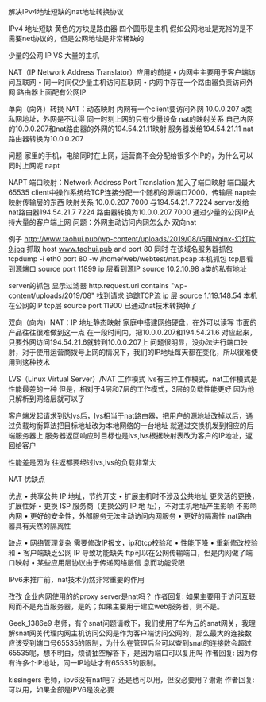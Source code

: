 解决IPv4地址短缺的nat地址转换协议


IPv4 地址短缺
  黄色的方块是路由器  四个圆形是主机  假如公网地址是充裕的是不需要net协议的，但是公网地址是非常稀缺的


少量的公网 IP VS 大量的主机



NAT（IP Network Address Translator）应用的前提
• 内网中主要用于客户端访问互联网 
• 同一时间仅少量主机访问互联网
• 内网中存在一个路由器负责访问外网  路由器上面配有公网IP


单向（向外）转换 NAT：动态映射
 内网有一个client要访问外网  10.0.0.207 a类私网地址，外网是不认得
  同一时刻上网的只有少量设备
  nat的映射关系 自己内网的10.0.0.207和nat路由器的外网的194.54.21.11映射
  服务器发给194.54.21.11  nat路由器转换为10.0.0.207

问题 家里的手机，电脑同时在上网，运营商不会分配给很多个IP的，为什么可以同时上网呢 napt

NAPT 端口映射：Network Address Port Translation  加入了端口映射  端口最大65535
  client中操作系统给TCP连接分配一个随机的源端口7000，传输层 
  napt会映射传输层的东西
    映射关系  10.0.0.207 7000 与194.54.21.7 7224
    server发给nat路由器194.54.21.7 7224    路由器转换为10.0.0.207 7000
通过少量的公网IP支持大量的客户端上网
问题：外网主动访问内网怎么办  双向nat

例子 http://www.taohui.pub/wp-content/uploads/2019/08/巧用Nginx-幻灯片9.jpg
 抓取  host www.taohui.pub and port 80
 同时 在该域名服务器抓包 tcpdump -i eth0 port 80 -w /home/web/webtest/nat.pcap
  本机抓包
  tcp层看到源端口 source port 11899
  ip 层看到源IP  source 10.2.10.98   a类的私有地址
 
 server的抓包  显示过滤器  http.request.uri contains "wp-content/uploads/2019/08"  找到请求
  追踪TCP流
   ip 层 source 1.119.148.54  本机在公网的IP
   tcp层 source port 11900  已通过nat技术转换掉了


双向（向内）NAT：IP 地址静态映射
家庭中搭建网络硬盘，在外可以读写   市面的产品往往很难做到这一点
 在一段时间内，把10.0.0.207和194.54.21.6 对应起来，只要外网访问194.54.21.6就转到10.0.0.207上
问题很明显，没办法进行端口映射，对于使用运营商拨号上网的情况下，我们的IP地址每天都在变化，所以很难使用到这种技术



LVS（Linux Virtual Server）/NAT 工作模式
 lvs有三种工作模式，nat工作模式是性能最差的一种
  但是，相对于4层和7层的工作模式，3层的负载性能更好  因为他只解析到网络层就可以了

客户端发起请求到达lvs后，lvs相当于nat路由器，把用户的源地址改掉以后，通过负载均衡算法把目标地址改为本地网络的一台地址
  就通过交换机发到相应的后端服务器上
服务器返回响应时目标也是lvs,lvs根据映射表改为客户的IP地址，返回给客户

性能差是因为 往返都要经过lvs,lvs的负载非常大



NAT 优缺点

优点
• 共享公共 IP 地址，节约开支
• 扩展主机时不涉及公共地址    更灵活的更换，扩展性好
• 更换 ISP 服务商（更换公网 IP 地 址），不对主机地址产生影响  不影响内网
• 更好的安全性，外部服务无法主动访问内网服务
• 更好的隔离性  nat路由器具有天然的隔离性


缺点
• 网络管理复杂   需要修改IP报文，ip和tcp校验和
• 性能下降
• 重新修改校验和
• 客户端缺乏公网 IP 导致功能缺失   ftp可以在公网传输端口，但是内网做了端口映射
• 某些应用层协议由于传递网络层信 息而功能受限

IPv6未推广前，nat技术仍然非常重要的作用


孜孜
企业内网使用的的proxy server是nat吗？
作者回复: 如果主要用于访问互联网而不是充当服务器，是的；如果主要用于建立web服务器，则不是。


Geek_1386e9
老师，有个snat问题请教下，我们使用了华为云的snat网关，我理解snat网关代理内网主机访问公网是作为客户端访问公网的，那么最大的连接数应该受到端口号65535的限制，为什么在管理后台可以查到snat的连接数会超过65535呢，想不明白，烦请抽空解答下，是因为端口可以复用吗
作者回复: 因为你有许多个IP地址，同一IP地址才有65535的限制。


kissingers
老师，ipv6没有nat吧？ 还是也可以用，但没必要用？谢谢
作者回复: 可以用，如果全部是IPV6是没必要